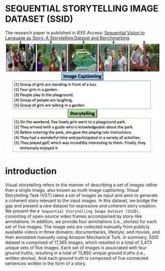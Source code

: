 # SEQUENTIAL STORYTELLING IMAGE DATASET (SSID)
The research paper is published in IEEE Access: [Sequential Vision to Language as Story: A Storytelling Dataset and Benchmarking](https://ieeexplore.ieee.org/document/10177150/).
![example story screen capture](assets/Image_Image.jpeg) 
# introduction
Visual storytelling refers to the manner of describing a set of images rather than a single image, also known as multi-image captioning. Visual Storytelling Task (VST) takes a set of images as input and aims to generate a coherent story relevant to the input images. In this dataset, we bridge the gap and present a new dataset for expressive and coherent story creation. We present the `# Sequential Storytelling Image Dataset (SSID)`, consisting of open-source video frames accompanied by story-like annotations. In addition, we provide four annotations (i.e., stories) for each set of five images. The image sets are collected manually from publicly available videos in three domains: documentaries, lifestyle, and movies, and then annotated manually using Amazon Mechanical Turk. In summary, SSID dataset is comprised of 17,365 images, which resulted in a total of 3,473 unique sets of five images. Each set of images is associated with four ground truths, resulting in a total of 13,892 unique ground truths (i.e., written stories). And each ground truth is composed of five connected sentences written in the form of a story.
